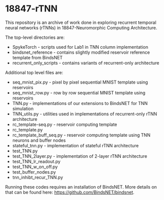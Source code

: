 # 18847-rTNN
This repository is an archive of work done in exploring recurrent temporal neural networks (rTNNs) in 18847-Neuromorphic Computing Architecture.

The top-level directories are:
* SpykeTorch - scripts used for Lab1 in TNN column implementation
* bindsnet_reference - contains slightly modified reservoir reference template from BindsNET
* recurrent_only_scripts - contains variants of recurrent-only architecture

Additional top level files are:
* seq_mnist_pix.py - pixel by pixel sequential MNIST template using reservoirs
* seq_mnist_row.py - row by row sequential MNIST template using reservoirs
* TNN.py - implementations of our extensions to BindsNET for TNN simulation
* TNN_utils.py - utilities used in implementations of recurrent-only rTNN architecture
* rc_template-seq.py - reservoir computing template
* rc_template.py
* rc_template_buff_seq.py - reservoir computing template using TNN neurons and buffer nodes
* stateful_tnn.py - implementation of stateful rTNN architecture
* test_TNN.py
* test_TNN_2layer.py - implementation of 2-layer rTNN architecture
* test_TNN_lr_readout.py
* test_TNN_w_on_off.py
* test_buffer_nodes.py
* tnn_inhibt_recur_TNN.py

Running these codes requires an installation of BindsNET. More details on that can be found here: <https://github.com/BindsNET/bindsnet>.
